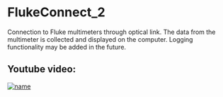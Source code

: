 # FlukeConnect_2
Connection to Fluke multimeters through optical link. The data from the multimeter is collected and displayed on the computer.
Logging functionality may be added in the future.

## Youtube video:
[![name](https://img.youtube.com/vi/a9pcPl6lhEs/maxresdefault.jpg)](https://youtu.be/a9pcPl6lhEs)
